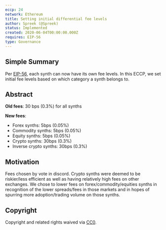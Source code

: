 ```yaml
---
eccp: 24
network: Ethereum
title: Setting initial differential fee levels
author: Spreek (@Spreek)
status: Implemented
created: 2020-06-04T00:00:00.000Z
requires: EIP-56
type: Governance
---
```


## Simple Summary

Per [EIP-56](https://github.com/elysianDAO/EIPs/blob/master/EIPS/eip-56.md), each synth can now have its own fee levels. In this ECCP, we set initial fee levels based on which category a synth belongs to.

## Abstract

**Old fees**:
30 bps (0.3%) for all synths

**New fees**:

- Forex synths: 5bps (0.05%)
- Commodity synths: 5bps (0.05%)
- Equity synths: 5bps (0.05%)
- Crypto synths: 30bps (0.3%)
- Inverse crypto synths: 30bps (0.3%)

## Motivation

Fees chosen by vote in discord. Crypto synths were deemed to be riskier/less efficient as well as having relatively high fees on other exchanges. We chose to lower fees on forex/commodity/equities synths in recognition of the lower spreads/fees in those markets and in hopes of spurring more adoption/trading volume on those synths.

## Copyright

Copyright and related rights waived via [CC0](https://creativecommons.org/publicdomain/zero/1.0/).
